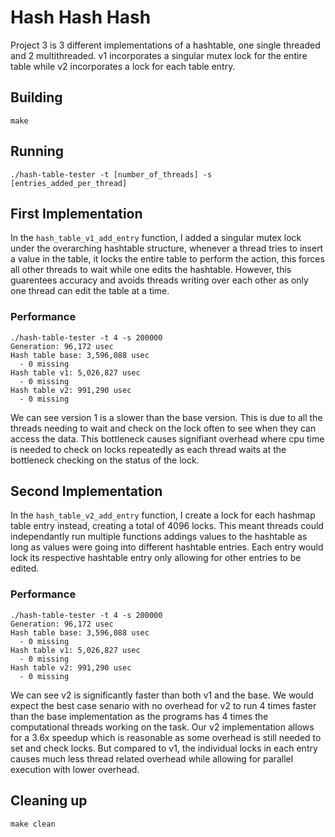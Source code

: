 # Hash Hash Hash
Project 3 is 3 different implementations of a hashtable, one single threaded and 2 multithreaded. v1 incorporates a singular mutex lock for the entire table while v2 incorporates a lock for each table entry.

## Building
```shell
make
```

## Running
```shell
./hash-table-tester -t [number_of_threads] -s [entries_added_per_thread]
```

## First Implementation
In the `hash_table_v1_add_entry` function, I added a singular mutex lock under the overarching hashtable structure, whenever a thread tries to insert a value in the table, it locks the entire table to perform the action, this forces all other threads to wait while one edits the hashtable. However, this guarentees accuracy and avoids threads writing over each other as only one thread can edit the table at a time.

### Performance
```shell
./hash-table-tester -t 4 -s 200000
Generation: 96,172 usec
Hash table base: 3,596,088 usec
  - 0 missing
Hash table v1: 5,026,827 usec
  - 0 missing
Hash table v2: 991,290 usec
  - 0 missing
```
We can see version 1 is a slower than the base version. This is due to all the threads needing to wait and check on the lock often to see when they can access the data. This bottleneck causes signifiant overhead where cpu time is needed to check on locks repeatedly as each thread waits at the bottleneck checking on the status of the lock.

## Second Implementation
In the `hash_table_v2_add_entry` function, I create a lock for each hashmap table entry instead, creating a total of 4096 locks. This meant threads could independantly run multiple functions addings values to the hashtable as long as values were going into different hashtable entries. Each entry would lock its respective hashtable entry only allowing for other entries to be edited.

### Performance
```shell
./hash-table-tester -t 4 -s 200000
Generation: 96,172 usec
Hash table base: 3,596,088 usec
  - 0 missing
Hash table v1: 5,026,827 usec
  - 0 missing
Hash table v2: 991,290 usec
  - 0 missing
```
We can see v2 is significantly faster than both v1 and the base. We would expect the best case senario with no overhead for v2 to run 4 times faster than the base implementation as the programs has 4 times the computational threads working on the task. Our v2 implementation allows for a 3.6x speedup which is reasonable as some overhead is still needed to set and check locks. But compared to v1, the individual locks in each entry causes much less thread related overhead while allowing for parallel execution with lower overhead.

## Cleaning up
```shell
make clean
```